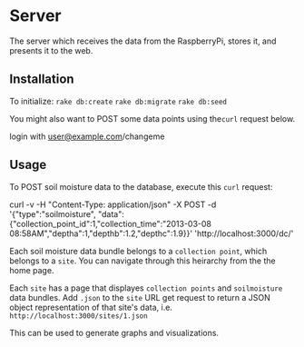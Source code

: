 Server
======

The server which receives the data from the RaspberryPi, stores it, and presents it to the web.

Installation
-----------

To initialize:
`rake db:create`
`rake db:migrate`
`rake db:seed`

You might also want to POST some data points using the`curl` request below.

login with user@example.com/changeme

Usage
-----------

To POST soil moisture data to the database, execute this `curl` request:

curl -v -H "Content-Type: application/json" -X POST -d '{"type":"soilmoisture", "data":{"collection_point_id":1,"collection_time":"2013-03-08 08:58AM","deptha":1,"depthb":1.2,"depthc":1.9}}' 'http://localhost:3000/dc/'

Each soil moisture data bundle belongs to a `collection point`, which belongs to a `site`. You can navigate through this heirarchy from the the home page.

Each `site` has a page that displayes `collection points` and `soilmoisture` data bundles. Add `.json` to the `site` URL get request to return a JSON object representation of that site's data, i.e. `http://localhost:3000/sites/1.json`

This can be used to generate graphs and visualizations.

